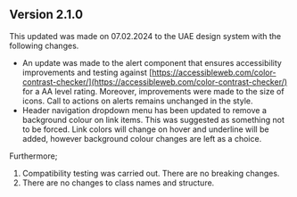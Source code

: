 ## Version 2.1.0

This updated was made on 07.02.2024 to the UAE design system with the following changes.

 - An update was made to the alert component that ensures accessibility improvements and testing against [https://accessibleweb.com/color-contrast-checker/](https://accessibleweb.com/color-contrast-checker/) for a AA level rating. Moreover, improvements were made to the size of icons. Call to actions on alerts remains unchanged in the style.
 - Header navigation dropdown menu has been updated to remove a background colour on link items. This was suggested as something not to be forced. Link colors will change on hover and underline will be added, however background colour changes are left as a choice.

Furthermore;

 1. Compatibility testing was carried out. There are no breaking changes.
 2. There are no changes to class names and structure. 